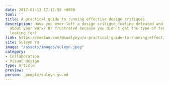 ```yaml
---
date: 2017-01-13 17:17:55 +0000
tool: ''
title: A practical guide to running effective design critiques
description: Have you ever left a design critique feeling defeated and less excited
  about your work? Or frustrated because you didn’t get the type of feedback you were
  looking for?
link: https://medium.com/@suelynyu/a-practical-guide-to-running-effective-design-critiques-c6e8166c9eb0
site: Suleyn Yu
image: "/assets/images/suleyn.jpeg"
category:
- Collaboration
- Visual design
type: Article
preview: ''
person: _people/suleyn-yu.md
---
```

